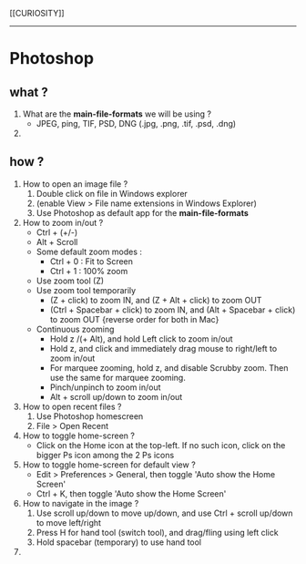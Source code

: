 [[CURIOSITY]]

---

# Photoshop

## what ?
1. What are the **main-file-formats** we will be using ? 
   - JPEG, ping, TIF, PSD, DNG (.jpg, .png, .tif, .psd, .dng)
2. 

## how ?
1. How to open an image file ?
     1.  Double click on file in Windows explorer 
     2.  (enable View > File name extensions in Windows Explorer)
     3. Use Photoshop as default app for the **main-file-formats** 
2. How to zoom in/out ?
    - Ctrl + (+/-)
    - Alt + Scroll
    - Some default zoom modes :
        - Ctrl + 0 : Fit to Screen
        - Ctrl + 1 : 100% zoom
    - Use zoom tool (Z)
    - Use zoom tool temporarily 
        - (Z + click) to zoom IN, and (Z + Alt + click) to zoom OUT
        - (Ctrl + Spacebar + click) to zoom IN, and (Alt + Spacebar + click) to zoom OUT {reverse order for both in Mac}
    - Continuous zooming
	    - Hold z /(+ Alt), and hold Left click to zoom in/out
	    - Hold z, and click and immediately drag mouse to right/left to zoom in/out
	    - For marquee zooming, hold z, and disable Scrubby zoom. Then use the same for marquee zooming.
	    - Pinch/unpinch to zoom in/out
	    - Alt + scroll up/down to zoom in/out
3. How to open recent files ?
    1. Use Photoshop homescreen
    2. File > Open Recent
4. How to toggle home-screen ?
    - Click on the Home icon at the top-left. If no such icon, click on the bigger Ps icon among the 2 Ps icons    
5. How to toggle home-screen for default view ?
    - Edit > Preferences > General, then toggle 'Auto show the Home Screen'
    - Ctrl + K, then toggle 'Auto show the Home Screen'
6. How to navigate in the image ?
	1. Use scroll up/down to move up/down, and use Ctrl + scroll up/down to move left/right
	2. Press H for hand tool (switch tool), and drag/fling using left click
	3. Hold spacebar (temporary) to use hand tool
7. 

